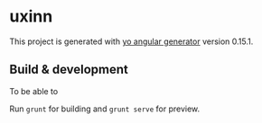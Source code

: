 # uxinn

This project is generated with [yo angular generator](https://github.com/yeoman/generator-angular)
version 0.15.1.

## Build & development

To be able to 

Run `grunt` for building and `grunt serve` for preview.
